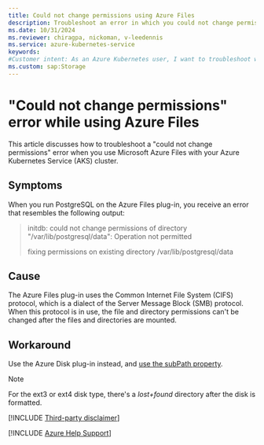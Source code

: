 ```yaml
---
title: Could not change permissions using Azure Files
description: Troubleshoot an error in which you could not change permissions when you use Azure Files in Azure Kubernetes Service (AKS).
ms.date: 10/31/2024
ms.reviewer: chiragpa, nickoman, v-leedennis
ms.service: azure-kubernetes-service
keywords:
#Customer intent: As an Azure Kubernetes user, I want to troubleshoot why I receive a "could not change permissions" error when I use Azure Files so that I can successfully use my Azure Kubernetes Service (AKS) cluster.
ms.custom: sap:Storage
---
```

# "Could not change permissions" error while using Azure Files

This article discusses how to troubleshoot a "could not change permissions" error when you use Microsoft Azure Files with your Azure Kubernetes Service (AKS) cluster.

## Symptoms

When you run PostgreSQL on the Azure Files plug-in, you receive an error that resembles the following output:

> initdb: could not change permissions of directory "/var/lib/postgresql/data": Operation not permitted
>
> fixing permissions on existing directory /var/lib/postgresql/data

## Cause

The Azure Files plug-in uses the Common Internet File System (CIFS) protocol, which is a dialect of the Server Message Block (SMB) protocol. When this protocol is in use, the file and directory permissions can't be changed after the files and directories are mounted.

## Workaround

Use the Azure Disk plug-in instead, and [use the subPath property](https://kubernetes.io/docs/concepts/storage/volumes/#using-subpath).

> [!NOTE]
> For the ext3 or ext4 disk type, there's a *lost+found* directory after the disk is formatted.

[!INCLUDE [Third-party disclaimer](../../../includes/third-party-disclaimer.md)]

[!INCLUDE [Azure Help Support](../../../includes/azure-help-support.md)]
